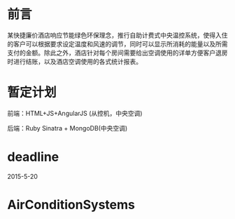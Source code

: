 # 前言
某快捷廉价酒店响应节能绿色环保理念，推行自助计费式中央温控系统，使得入住的客户可以根据要求设定温度和风速的调节，同时可以显示所消耗的能量以及所需支付的金额。除此之外，酒店针对每个房间需要给出空调使用的详单方便客户退房时进行结账，以及酒店空调使用的各式统计报表。
# 暂定计划
前端：HTML+JS+AngularJS (从控机，中央空调)

后端：Ruby Sinatra + MongoDB(中央空调)
# deadline
2015-5-20

# AirConditionSystems
